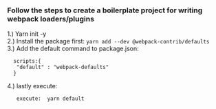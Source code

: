  ### Follow the steps to create a boilerplate project for writing webpack loaders/plugins
 
 1.) Yarn init -y <br/>
  2.) Install the package first: ```yarn add --dev @webpack-contrib/defaults``` <br/>
  3.) Add the default command to package.json:<br/>
```
  scripts:{
   "default" : "webpack-defaults"
  }
```  

4.) lastly execute:
```
   execute:  yarn default
```   

